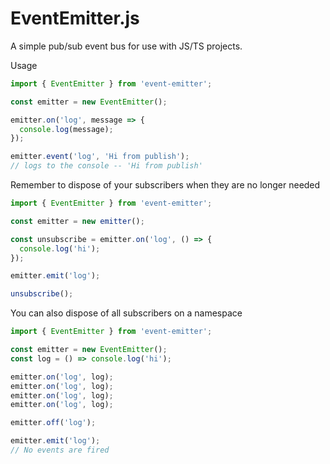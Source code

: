 # EventEmitter.js

A simple pub/sub event bus for use with JS/TS projects.

Usage

```javascript
import { EventEmitter } from 'event-emitter';

const emitter = new EventEmitter();

emitter.on('log', message => {
  console.log(message);
});

emitter.event('log', 'Hi from publish');
// logs to the console -- 'Hi from publish'
```

Remember to dispose of your subscribers when they are no longer needed

```javascript
import { EventEmitter } from 'event-emitter';

const emitter = new emitter();

const unsubscribe = emitter.on('log', () => {
  console.log('hi');
});

emitter.emit('log');

unsubscribe();
```

You can also dispose of all subscribers on a namespace

```javascript
import { EventEmitter } from 'event-emitter';

const emitter = new EventEmitter();
const log = () => console.log('hi');

emitter.on('log', log);
emitter.on('log', log);
emitter.on('log', log);
emitter.on('log', log);

emitter.off('log');

emitter.emit('log');
// No events are fired
```
